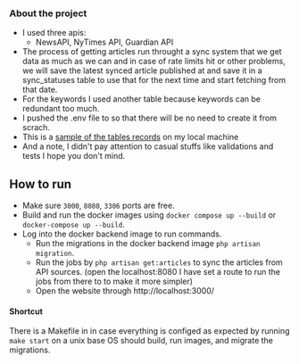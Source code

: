 ### About the project

- I used three apis:
  - NewsAPI, NyTimes API, Guardian API
- The process of getting articles run throught a sync system that we get data as much as we can and in case of rate limits hit or other problems, we will save the latest synced article published at and save it in a sync_statuses table to use that for the next time and start fetching from that date.
- For the keywords I used another table because keywords can be redundant too much.
- I pushed the .env file to so that there will be no need to create it from scrach.
- This is a [sample of the tables records](https://prnt.sc/X7dy61jMCcwN) on my local machine
- And a note, I didn't pay attention to casual stuffs like validations and tests I hope you don't mind.

## How to run

- Make sure `3000`, `8080`, `3306` ports are free.
- Build and run the docker images using `docker compose up --build` or `docker-compose up --build`.
- Log into the docker backend image to run commands.
  - Run the migrations in the docker backend image `php artisan migration`.
  - Run the jobs by `php artisan get:articles` to sync the articles from API sources. (open the localhost:8080 I have set a route to run the jobs from there to to make it more simpler)
  - Open the website through http://localhost:3000/

#### Shortcut

There is a Makefile in in case everything is configed as expected by running `make start` on a unix base OS should build, run images, and migrate the migrations.
